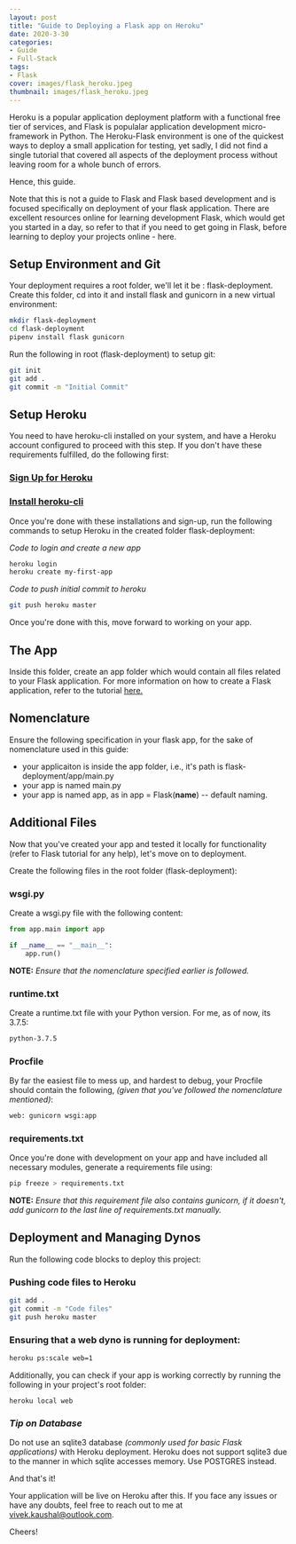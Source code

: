 ```yaml
---
layout: post
title: "Guide to Deploying a Flask app on Heroku"
date: 2020-3-30
categories:
- Guide
- Full-Stack
tags:
- Flask
cover: images/flask_heroku.jpeg
thumbnail: images/flask_heroku.jpeg
---
```


Heroku is a popular application deployment platform with a functional free tier of services, and Flask is populalar application development micro-framework in Python. The Heroku-Flask environment is one of the quickest ways to deploy a small application for testing, yet sadly, I did not find a single tutorial that covered all aspects of the deployment process without leaving room for a whole bunch of errors.

Hence, this guide.

<!--more-->

Note that this is not a guide to Flask and Flask based development and is focused specifically on deployment of your flask application. There are excellent resources online for learning development Flask, which would get you started in a day, so refer to that if you need to get going in Flask, before learning to deploy your projects online - here.

## Setup Environment and Git
Your deployment requires a root folder, we'll let it be : flask-deployment. Create this folder, cd into it and install flask and gunicorn in a new virtual environment:

```bash
mkdir flask-deployment
cd flask-deployment
pipenv install flask gunicorn
```

Run the following in root (flask-deployment) to setup git:

```bash
git init
git add .
git commit -m "Initial Commit"
```

## Setup Heroku

You need to have heroku-cli installed on your system, and have a Heroku account configured to proceed with this step. If you don't have these requirements fulfilled, do the following first:

### [Sign Up for Heroku](https://signup.heroku.com/)


### [Install heroku-cli](https://devcenter.heroku.com/articles/heroku-cli)

Once you're done with these installations and sign-up, run the following commands to setup Heroku in the created folder flask-deployment:

*Code to login and create a new app*
```bash
heroku login
heroku create my-first-app
```
*Code to push initial commit to heroku*
```bash
git push heroku master
```

Once you're done with this, move forward to working on your app.

## The App

Inside this folder, create an app folder which would contain all files related to your Flask application. For more information on how to create a Flask application, refer to the tutorial [here.](https://medium.com/bhavaniravi/build-your-1st-python-web-app-with-flask-b039d11f101c)

## Nomenclature

Ensure the following specification in your flask app, for the sake of nomenclature used in this guide:
- your applicaiton is inside the app folder, i.e., it's path is flask-deployment/app/main.py
- your app is named main.py
- your app is named app, as in app = Flask(__name__)  -- default naming.

## Additional Files

Now that you've created your app and tested it locally for functionality (refer to Flask tutorial for any help), let's move on to deployment.

Create the following files in the root folder (flask-deployment):

### wsgi.py

Create a wsgi.py file with the following content:

```python
from app.main import app

if __name__ == "__main__":
	app.run()
```
**NOTE:** *Ensure that the nomenclature specified earlier is followed.*

### runtime.txt

Create a runtime.txt file with your Python version. For me, as of now, its 3.7.5:

```bash
python-3.7.5
```

### Procfile

By far the easiest file to mess up, and hardest to debug, your Procfile should contain the following, *(given that you've followed the nomenclature mentioned)*:

```bash
web: gunicorn wsgi:app
```

### requirements.txt

Once you're done with development on your app and have included all necessary modules, generate a requirements file using:

```bash
pip freeze > requirements.txt
```

**NOTE:** *Ensure that this requirement file also contains gunicorn, if it doesn't, add gunicorn to the last line of requirements.txt manually.*

## Deployment and Managing Dynos

Run the following code blocks to deploy this project:

### Pushing code files to Heroku

```bash
git add .
git commit -m "Code files"
git push heroku master
```

### Ensuring that a web dyno is running for deployment:

```bash
heroku ps:scale web=1
```

Additionally, you can check if your app is working correctly by running the following in your project's root folder:

```heroku local web```

### *Tip on Database*

Do not use an sqlite3 database *(commonly used for basic Flask applications)* with Heroku deployment. Heroku does not support sqlite3 due to the manner in which sqlite accesses memory. Use POSTGRES instead.

And that's it!  

Your application will be live on Heroku after this. If you face any issues or have any doubts, feel free to reach out to me at [vivek.kaushal@outlook.com](mailto:vivek.kaushal@outlook.com).  

Cheers!